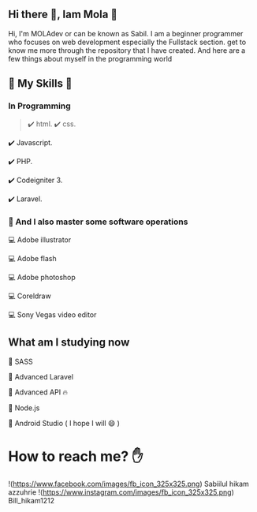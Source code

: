 

## Hi there 👋, Iam Mola :tada:


Hi, I'm MOLAdev or can be known as Sabil. 
I am a beginner programmer who focuses on web development especially the Fullstack section.
get to know me more through the repository that I have created.
And here are a few things about myself in the programming world

## :pushpin: My Skills :wrench:
### In Programming
> :heavy_check_mark: html.
:heavy_check_mark: css.


:heavy_check_mark: Javascript.


:heavy_check_mark: PHP.


:heavy_check_mark: Codeigniter 3.


:heavy_check_mark: Laravel.


### :pushpin: And I also master some software operations

:computer: Adobe illustrator


:computer: Adobe flash


:computer: Adobe photoshop


:computer: Coreldraw


:computer: Sony Vegas video editor


## What am I studying now

:book: SASS


:book: Advanced Laravel


:book: Advanced API :fire:


:book: Node.js


:book: Android Studio ( I hope I will :smile: )


# How to reach me? :hand:

!(https://www.facebook.com/images/fb_icon_325x325.png) Sabiilul hikam azzuhrie
!(https://www.instagram.com/images/fb_icon_325x325.png) Bill_hikam1212




<!--
**MOLAdev20/MOLAdev20** is a ✨ _special_ ✨ repository because its `README.md` (this file) appears on your GitHub profile.

Here are some ideas to get you started:

- 🔭 I’m currently working on ...
- 🌱 I’m currently learning ...
- 👯 I’m looking to collaborate on ...
- 🤔 I’m looking for help with ...
- 💬 Ask me about ...
- 📫 How to reach me: ...
- 😄 Pronouns: ...
- ⚡ Fun fact: ...
-->
